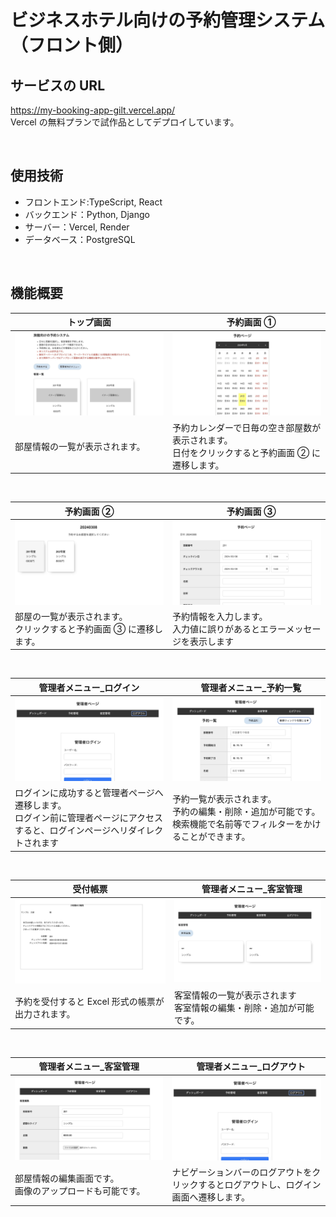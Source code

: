 # ビジネスホテル向けの予約管理システム（フロント側）

## サービスの URL

https://my-booking-app-gilt.vercel.app/<br/>
Vercel の無料プランで試作品としてデプロイしています。

  <br/>

## 使用技術

- フロントエンド:TypeScript, React
- バックエンド：Python, Django
- サーバー：Vercel, Render
- データベース：PostgreSQL

<br/>

## 機能概要

| トップ画面                          | 　予約画面 ①                                                                                      |
| ----------------------------------- | ------------------------------------------------------------------------------------------------- |
| ![Top画面](/docs/img/home_1_1.jpeg) | ![予約画面](/docs/img/Reservation_1_1.jpeg)                                                       |
| 部屋情報の一覧が表示されます。      | 予約カレンダーで日毎の空き部屋数が表示されます。<br>日付をクリックすると予約画面 ② に遷移します。 |

<br>

| 予約画面 ②                                                            | 　予約画面 ③                                                               |
| --------------------------------------------------------------------- | -------------------------------------------------------------------------- |
| ![Top画面](/docs/img/Reservation_1_2.jpeg)                            | ![予約画面](/docs/img/Reservation_1_3.jpeg)                                |
| 部屋の一覧が表示されます。<br>クリックすると予約画面 ③ に遷移します。 | 予約情報を入力します。<br>入力値に誤りがあるとエラーメッセージを表示します |

<br>

| 管理者メニュー\_ログイン                                                                                                         | 　管理者メニュー\_予約一覧                                                                                             |
| -------------------------------------------------------------------------------------------------------------------------------- | ---------------------------------------------------------------------------------------------------------------------- |
| ![Top画面](/docs/img/Login_1_1.jpeg)                                                                                             | ![予約画面](/docs/img/Reservation_1_4.jpeg)                                                                            |
| ログインに成功すると管理者ページへ遷移します。<br>ログイン前に管理者ページにアクセスすると、ログインページへリダイレクトされます | 予約一覧が表示されます。<br>予約の編集・削除・追加が可能です。<br>検索機能で名前等でフィルターをかけることができます。 |

<br>

| 受付帳票                                          | 　管理者メニュー\_客室管理                                              |
| ------------------------------------------------- | ----------------------------------------------------------------------- |
| ![Top画面](/docs/img/Report_1_1.jpeg)             | ![予約画面](/docs/img/Room_1_1.jpeg)                                    |
| 予約を受付すると Excel 形式の帳票が出力されます。 | 客室情報の一覧が表示されます<br> 客室情報の編集・削除・追加が可能です。 |

<br>

| 管理者メニュー\_客室管理                                   | 　管理者メニュー\_ログアウト                                                           |
| ---------------------------------------------------------- | -------------------------------------------------------------------------------------- |
| ![Top画面](/docs/img/Room_1_2.jpeg)                        | ![予約画面](/docs/img/Login_1_1.jpeg)                                                  |
| 部屋情報の編集画面です。<br>画像のアップロードも可能です。 | ナビゲーションバーのログアウトをクリックするとログアウトし、ログイン画面へ遷移します。 |

<br>
